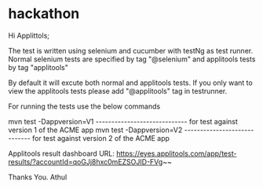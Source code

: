 # hackathon

Hi Applittols;

The test is written using selenium and cucumber with testNg as test runner.
Normal selenium tests are specified by tag "@selenium" and applitools tests by tag "applitools"

By default it will excute both normal and applitools tests.
If you only want to view the applitools tests please add "@applitools" tag in testrunner.

For running the tests use the below commands

mvn test -Dappversion=V1   ----------------------------- for test against version 1 of the ACME app
mvn test -Dappversion=V2   ----------------------------- for test against version 2 of the ACME app

Applitools result dashboard URL: https://eyes.applitools.com/app/test-results/?accountId=qoGJj8hxc0mEZSOJID-FVg~~

Thanks You.
Athul
